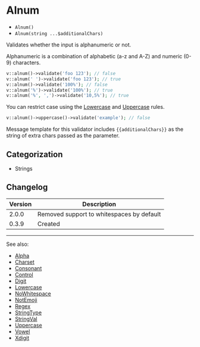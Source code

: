 # Alnum

- `Alnum()`
- `Alnum(string ...$additionalChars)`

Validates whether the input is alphanumeric or not.

Alphanumeric is a combination of alphabetic (a-z and A-Z) and numeric (0-9)
characters.

```php
v::alnum()->validate('foo 123'); // false
v::alnum(' ')->validate('foo 123'); // true
v::alnum()->validate('100%'); // false
v::alnum('%')->validate('100%'); // true
v::alnum('%', ',')->validate('10,5%'); // true
```

You can restrict case using the [Lowercase](Lowercase.md) and
[Uppercase](Uppercase.md) rules.

```php
v::alnum()->uppercase()->validate('example'); // false
```

Message template for this validator includes `{{additionalChars}}` as the string
of extra chars passed as the parameter.

## Categorization

- Strings

## Changelog

Version | Description
--------|-------------
  2.0.0 | Removed support to whitespaces by default
  0.3.9 | Created

***
See also:

- [Alpha](Alpha.md)
- [Charset](Charset.md)
- [Consonant](Consonant.md)
- [Control](Control.md)
- [Digit](Digit.md)
- [Lowercase](Lowercase.md)
- [NoWhitespace](NoWhitespace.md)
- [NotEmoji](NotEmoji.md)
- [Regex](Regex.md)
- [StringType](StringType.md)
- [StringVal](StringVal.md)
- [Uppercase](Uppercase.md)
- [Vowel](Vowel.md)
- [Xdigit](Xdigit.md)
